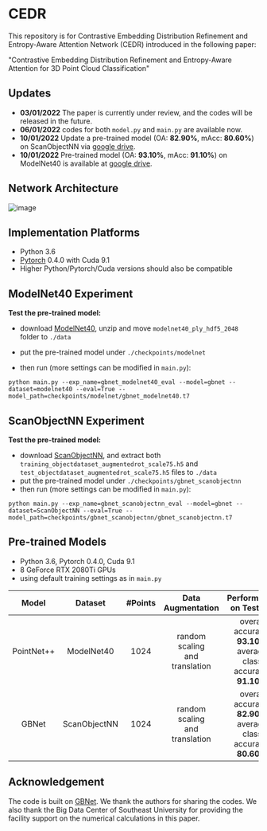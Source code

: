 # CEDR
This repository is for Contrastive Embedding Distribution Refinement and Entropy-Aware Attention Network (CEDR) introduced in the following paper:

"Contrastive Embedding Distribution Refinement and Entropy-Aware Attention for 3D Point Cloud Classification"

## Updates
* **03/01/2022** The paper is currently under review, and the codes will be released in the future. 
* **06/01/2022** codes for both ```model.py``` and ```main.py``` are available now. 
* **10/01/2022**  Update a pre-trained model (OA: **82.90%**, mAcc: **80.60%**) on ScanObjectNN via [google drive](https://drive.google.com/file/d/1nEAOU9hujcUW6I2mXjTxGoWlQqZfAja6/view?usp=sharing).
* **10/01/2022** Pre-trained model (OA: **93.10%**, mAcc: **91.10%**) on ModelNet40 is available at [google drive](https://drive.google.com/file/d/1xK8B-F6fZ7NKNWWh3EIM31gsckNUtUkQ/view?usp=sharing).


## Network Architecture
![image](https://github.com/jinshuai224/CEDR/blob/master/img/CEDR.png)


## Implementation Platforms

* Python 3.6
* [Pytorch](https://github.com/pytorch/pytorch) 0.4.0 with Cuda 9.1
* Higher Python/Pytorch/Cuda versions should also be compatible

## ModelNet40 Experiment 

**Test the pre-trained model:**

* download [ModelNet40](https://shapenet.cs.stanford.edu/media/modelnet40_ply_hdf5_2048.zip), unzip and move ```modelnet40_ply_hdf5_2048``` folder to ```./data```

* put the pre-trained model under ```./checkpoints/modelnet```
* then run (more settings can be modified in ```main.py```):
```
python main.py --exp_name=gbnet_modelnet40_eval --model=gbnet --dataset=modelnet40 --eval=True --model_path=checkpoints/modelnet/gbnet_modelnet40.t7
```


## ScanObjectNN Experiment 

**Test the pre-trained model:**

* download [ScanObjectNN](https://github.com/hkust-vgd/scanobjectnn/), and extract both ```training_objectdataset_augmentedrot_scale75.h5``` and ```test_objectdataset_augmentedrot_scale75.h5``` files to ```./data```
* put the pre-trained model under ```./checkpoints/gbnet_scanobjectnn```
* then run (more settings can be modified in ```main.py```):
```
python main.py --exp_name=gbnet_scanobjectnn_eval --model=gbnet --dataset=ScanObjectNN --eval=True --model_path=checkpoints/gbnet_scanobjectnn/gbnet_scanobjectnn.t7
```

## Pre-trained Models

* Python 3.6, Pytorch 0.4.0, Cuda 9.1
* 8 GeForce RTX 2080Ti GPUs
* using default training settings as in ```main.py```

| Model            | Dataset             |#Points             | Data<br />Augmentation | Performance<br />on Test Set            | Download<br />Link   |
|:----------------:|:-------------------:|:-------------------:|:----------:|:-------------------------------------------------------------------------------:|:------:|
| PointNet++ | ModelNet40 | 1024 | random scaling<br />and translation | overall accuracy: **93.10%**<br />average class accuracy: **91.10%**                                 | [google drive](https://drive.google.com/file/d/1nEAOU9hujcUW6I2mXjTxGoWlQqZfAja6/view?usp=sharing) |
| GBNet | ScanObjectNN | 1024 | random scaling<br />and translation | overall accuracy: **82.90%**<br />average class accuracy: **80.60%**                                   | [google drive](https://drive.google.com/file/d/1xK8B-F6fZ7NKNWWh3EIM31gsckNUtUkQ/view?usp=sharing) |



## Acknowledgement

The code is built on [GBNet](https://github.com/ShiQiu0419/GBNet). We thank the authors for sharing the codes. We also thank the Big Data Center of Southeast University for providing the facility support on the numerical calculations in this paper.

 

